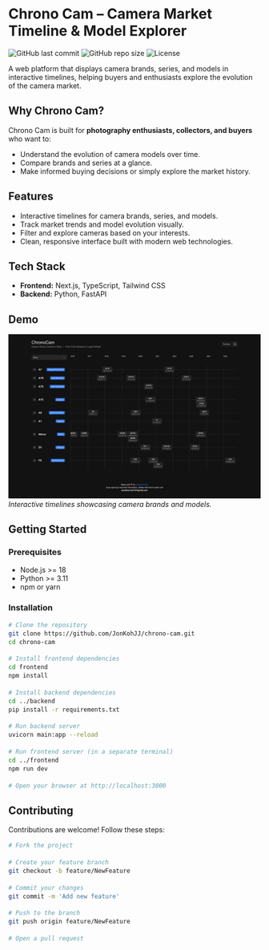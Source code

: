 # Chrono Cam – Camera Market Timeline & Model Explorer

![GitHub last commit](https://img.shields.io/github/last-commit/JonKohJJ/chrono-cam)
![GitHub repo size](https://img.shields.io/github/repo-size/JonKohJJ/chrono-cam)
![License](https://img.shields.io/github/license/JonKohJJ/chrono-cam)

A web platform that displays camera brands, series, and models in interactive timelines, helping buyers and enthusiasts explore the evolution of the camera market.

## Why Chrono Cam?

Chrono Cam is built for **photography enthusiasts, collectors, and buyers** who want to:

-   Understand the evolution of camera models over time.
-   Compare brands and series at a glance.
-   Make informed buying decisions or simply explore the market history.

## Features

-   Interactive timelines for camera brands, series, and models.
-   Track market trends and model evolution visually.
-   Filter and explore cameras based on your interests.
-   Clean, responsive interface built with modern web technologies.

## Tech Stack

-   **Frontend:** Next.js, TypeScript, Tailwind CSS
-   **Backend:** Python, FastAPI

## Demo

![Demo Screenshot](./public/images/chronocam-demo.png)  
_Interactive timelines showcasing camera brands and models._

## Getting Started

### Prerequisites

-   Node.js >= 18
-   Python >= 3.11
-   npm or yarn

### Installation

```bash
# Clone the repository
git clone https://github.com/JonKohJJ/chrono-cam.git
cd chrono-cam

# Install frontend dependencies
cd frontend
npm install

# Install backend dependencies
cd ../backend
pip install -r requirements.txt

# Run backend server
uvicorn main:app --reload

# Run frontend server (in a separate terminal)
cd ../frontend
npm run dev

# Open your browser at http://localhost:3000

```

## Contributing

Contributions are welcome! Follow these steps:

```bash
# Fork the project

# Create your feature branch
git checkout -b feature/NewFeature

# Commit your changes
git commit -m 'Add new feature'

# Push to the branch
git push origin feature/NewFeature

# Open a pull request
```
